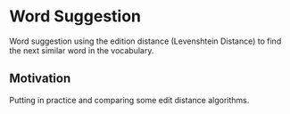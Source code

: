 # Word Suggestion

Word suggestion using the edition distance (Levenshtein Distance) to find the next similar word in the vocabulary.

## Motivation

Putting in practice and comparing some edit distance algorithms.
